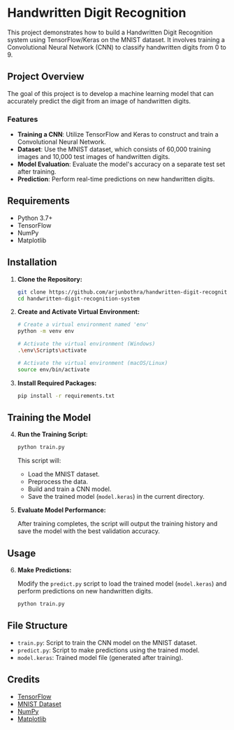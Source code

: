 # Handwritten Digit Recognition

This project demonstrates how to build a Handwritten Digit Recognition system using TensorFlow/Keras on the MNIST dataset. It involves training a Convolutional Neural Network (CNN) to classify handwritten digits from 0 to 9.

## Project Overview

The goal of this project is to develop a machine learning model that can accurately predict the digit from an image of handwritten digits.

### Features

- **Training a CNN**: Utilize TensorFlow and Keras to construct and train a Convolutional Neural Network.
- **Dataset**: Use the MNIST dataset, which consists of 60,000 training images and 10,000 test images of handwritten digits.
- **Model Evaluation**: Evaluate the model's accuracy on a separate test set after training.
- **Prediction**: Perform real-time predictions on new handwritten digits.

## Requirements

- Python 3.7+
- TensorFlow
- NumPy
- Matplotlib

## Installation

1. **Clone the Repository:**

   ```bash
   git clone https://github.com/arjunbothra/handwritten-digit-recognition-system.git
   cd handwritten-digit-recognition-system
   ```

2. **Create and Activate Virtual Environment:**

   ```bash
   # Create a virtual environment named 'env'
   python -m venv env

   # Activate the virtual environment (Windows)
   .\env\Scripts\activate

   # Activate the virtual environment (macOS/Linux)
   source env/bin/activate
   ```

3. **Install Required Packages:**

   ```bash
   pip install -r requirements.txt
   ```

## Training the Model

4. **Run the Training Script:**

   ```bash
   python train.py
   ```

   This script will:
   - Load the MNIST dataset.
   - Preprocess the data.
   - Build and train a CNN model.
   - Save the trained model (`model.keras`) in the current directory.

5. **Evaluate Model Performance:**

   After training completes, the script will output the training history and save the model with the best validation accuracy.

## Usage

6. **Make Predictions:**

   Modify the `predict.py` script to load the trained model (`model.keras`) and perform predictions on new handwritten digits.
      ```bash
   python train.py
   ```


## File Structure

- `train.py`: Script to train the CNN model on the MNIST dataset.
- `predict.py`: Script to make predictions using the trained model.
- `model.keras`: Trained model file (generated after training).

## Credits

- [TensorFlow](https://www.tensorflow.org/)
- [MNIST Dataset](http://yann.lecun.com/exdb/mnist/)
- [NumPy](https://numpy.org/)
- [Matplotlib](https://matplotlib.org/)
